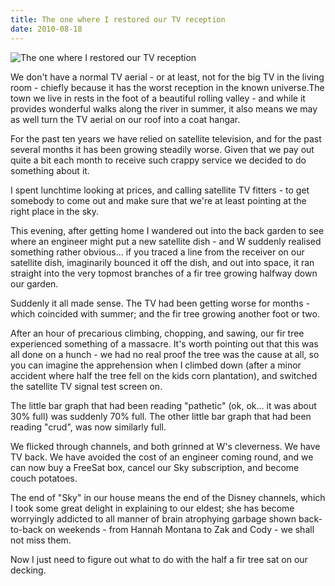 ```yaml
---
title: The one where I restored our TV reception
date: 2010-08-18
---
```


![The one where I restored our TV reception](https://source.unsplash.com/4v9Kk01mEbY/1600x900)

We don't have a normal TV aerial - or at least, not for the big TV in the living room - chiefly because it has the worst reception in the known universe.The town we live in rests in the foot of a beautiful rolling valley - and while it provides wonderful walks along the river in summer, it also means we may as well turn the TV aerial on our roof into a coat hangar.

For the past ten years we have relied on satellite television, and for the past several months it has been growing steadily worse. Given that we pay out quite a bit each month to receive such crappy service we decided to do something about it.

I spent lunchtime looking at prices, and calling satellite TV fitters - to get somebody to come out and make sure that we're at least pointing at the right place in the sky.

This evening, after getting home I wandered out into the back garden to see where an engineer might put a new satellite dish - and W suddenly realised something rather obvious... if you traced a line from the receiver on our satellite dish, imaginarily bounced it off the dish, and out into space, it ran straight into the very topmost branches of a fir tree growing halfway down our garden.

Suddenly it all made sense. The TV had been getting worse for months - which coincided with summer; and the fir tree growing another foot or two.

After an hour of precarious climbing, chopping, and sawing, our fir tree experienced something of a massacre. It's worth pointing out that this was all done on a hunch - we had no real proof the tree was the cause at all, so you can imagine the apprehension when I climbed down (after a minor accident where half the tree fell on the kids corn plantation), and switched the satellite TV signal test screen on.

The little bar graph that had been reading "pathetic" (ok, ok... it was about 30% full) was suddenly 70% full. The other little bar graph that had been reading "crud", was now similarly full.

We flicked through channels, and both grinned at W's cleverness. We have TV back. We have avoided the cost of an engineer coming round, and we can now buy a FreeSat box, cancel our Sky subscription, and become couch potatoes.

The end of "Sky" in our house means the end of the Disney channels, which I took some great delight in explaining to our eldest; she has become worryingly addicted to all manner of brain atrophying garbage shown back-to-back on weekends - from Hannah Montana to Zak and Cody - we shall not miss them.

Now I just need to figure out what to do with the half a fir tree sat on our decking.